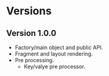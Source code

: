 # Versions

## Version 1.0.0

- Factory/main object and public API.
- Fragment and layout rendering.
- Pre processing.
    - Key/valye pre processor.